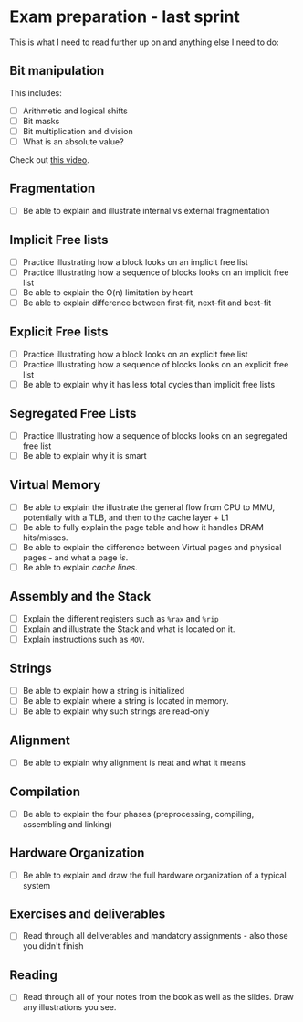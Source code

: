 # Exam preparation - last sprint

This is what I need to read further up on and anything else I need to do:

## Bit manipulation

This includes:

- [ ] Arithmetic and logical shifts
- [ ] Bit masks
- [ ] Bit multiplication and division
- [ ] What is an absolute value?

Check out [this video](https://www.youtube.com/watch?v=NLKQEOgBAnw).

## Fragmentation

- [ ] Be able to explain and illustrate internal vs external fragmentation

## Implicit Free lists

- [ ] Practice illustrating how a block looks on an implicit free list
- [ ] Practice Illustrating how a sequence of blocks looks on an implicit free list
- [ ] Be able to explain the O(n) limitation by heart
- [ ] Be able to explain difference between first-fit, next-fit and best-fit

## Explicit Free lists

- [ ] Practice illustrating how a block looks on an explicit free list
- [ ] Practice Illustrating how a sequence of blocks looks on an explicit free list
- [ ] Be able to explain why it has less total cycles than implicit free lists

## Segregated Free Lists

- [ ] Practice Illustrating how a sequence of blocks looks on an segregated free list
- [ ] Be able to explain why it is smart

## Virtual Memory

- [ ] Be able to explain the illustrate the general flow from CPU to MMU, potentially with a TLB, and then to the cache layer + L1
- [ ] Be able to fully explain the page table and how it handles DRAM hits/misses.
- [ ] Be able to explain the difference between Virtual pages and physical pages - and what a page *is*.
- [ ] Be able to explain *cache lines*.

## Assembly and the Stack

- [ ] Explain the different registers such as `%rax` and `%rip`
- [ ] Explain and illustrate the Stack and what is located on it.
- [ ] Explain instructions such as `MOV`.

## Strings

- [ ] Be able to explain how a string is initialized
- [ ] Be able to explain where a string is located in memory.
- [ ] Be able to explain why such strings are read-only

## Alignment

- [ ] Be able to explain why alignment is neat and what it means

## Compilation

- [ ] Be able to explain the four phases (preprocessing, compiling, assembling and linking)

## Hardware Organization

- [ ] Be able to explain and draw the full hardware organization of a typical system

## Exercises and deliverables

- [ ] Read through all deliverables and mandatory assignments - also those you didn't finish

## Reading

- [ ] Read through all of your notes from the book as well as the slides. Draw any illustrations you see.